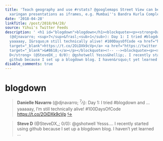 ```yaml
---
title: 'Teach geography and use #rstats? @googlemaps Street View can be embedded in
  xaringan presentations as iframes, e.g. Mumbai''s Bandra Kurla Complex https://t.co/09a6fJwWkN'
date: '2018-04-28'
linkTitle: /post/2018/04/28/
source: Yihui's Twitter Feeds
description: ' <h1 id="blogdown">blogdown</h1><blockquote><p><strong>Danielle Navarro</strong>
  (@djnavarro; <sup>7</sup>&frasl;<sub>1</sub>): Day 1: I tried #blogdown and &hellip;
  yaaaaay, I&rsquo;m still technically alive! #100DaysOfCode <a href="https://t.co/2OiDXk9cVp"
  target="_blank">https://t.co/2OiDXk9cVp</a> <a href="https://twitter.com/xieyihui/status/989864655718727680"
  target="_blank">&#8618;</a></p></blockquote><!-- --><blockquote><p><strong>Steve
  D</strong> (@SteveDX_; 0/0): @gshotwell Yesss&hellip;. I recently started using
  github because I set up a blogdown blog. I haven&rsquo;t yet learned ...'
disable_comments: true
---
```

 <h1 id="blogdown">blogdown</h1><blockquote><p><strong>Danielle Navarro</strong> (@djnavarro; <sup>7</sup>&frasl;<sub>1</sub>): Day 1: I tried #blogdown and &hellip; yaaaaay, I&rsquo;m still technically alive! #100DaysOfCode <a href="https://t.co/2OiDXk9cVp" target="_blank">https://t.co/2OiDXk9cVp</a> <a href="https://twitter.com/xieyihui/status/989864655718727680" target="_blank">&#8618;</a></p></blockquote><!-- --><blockquote><p><strong>Steve D</strong> (@SteveDX_; 0/0): @gshotwell Yesss&hellip;. I recently started using github because I set up a blogdown blog. I haven&rsquo;t yet learned ...